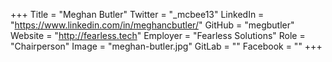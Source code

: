 +++
Title = "Meghan Butler"
Twitter = "_mcbee13"
LinkedIn = "https://www.linkedin.com/in/meghancbutler/"
GitHub = "megbutler"
Website = "http://fearless.tech"
Employer = "Fearless Solutions"
Role = "Chairperson"
Image = "meghan-butler.jpg"
GitLab = ""
Facebook = ""
+++
